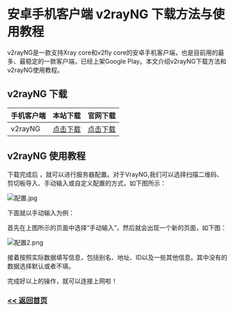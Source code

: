 # 安卓手机客户端 v2rayNG 下载方法与使用教程
v2rayNG是一款支持Xray core和v2fly core的安卓手机客户端，也是目前用的最多、最稳定的一款客户端，已经上架Google Play。本文介绍v2rayNG下载方法和v2rayNG使用教程。
## v2rayNG 下载

|手机客户端|本站下载|官网下载|
|----|----|----|
|v2rayNG|[点击下载](https://github.com/bwgvps/v2ray-tutorial/tree/master/v2rayNG)|[点击下载](https://github.com/2dust/v2rayNG/releases)|

## v2rayNG 使用教程

下载完成后 ，就可以进行服务器配置。对于VrayNG,我们可以选择扫描二维码、剪切板导入、手动输入或自定义配置的方式，如下图所示：

![配置.jpg](https://i.loli.net/2021/08/02/DRSKycXkTYZpCvz.jpg)

下面就以手动输入为例：

首先在上图所示的页面中选择“手动输入”，然后就会出现一个新的页面，如下图：

![配置2.png](https://i.loli.net/2021/08/02/6eEvr1Cz5ZcdV3G.png)

接着按照实际数据填写信息，包括别名、地址、ID以及一些其他信息。其中没有的数据选择默认或者不填。

完成好以上的操作，就可以连接上网啦！

### [<< 返回首页](README.md)
